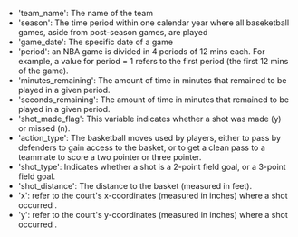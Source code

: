 -   'team\_name': The name of the team
-   'season': The time period within one calendar year where all
    baseketball games, aside from post-season games, are played
-   'game\_date': The specific date of a game
-   'period': an NBA game is divided in 4 periods of 12 mins each. For
    example, a value for period = 1 refers to the first period (the
    first 12 mins of the game).
-   'minutes\_remaining': The amount of time in minutes that remained to
    be played in a given period.
-   'seconds\_remaining': The amount of time in minutes that remained to
    be played in a given period.
-   'shot\_made\_flag': This variable indicates whether a shot was
    made (y) or missed (n).
-   'action\_type': The basketball moves used by players, either to pass
    by defenders to gain access to the basket, or to get a clean pass to
    a teammate to score a two pointer or three pointer.
-   'shot\_type': Indicates whether a shot is a 2-point field goal, or a
    3-point field goal.
-   'shot\_distance': The distance to the basket (measured in feet).
-   'x': refer to the court's x-coordinates (measured in inches) where a
    shot occurred .
-   'y': refer to the court's y-coordinates (measured in inches) where a
    shot occurred .
